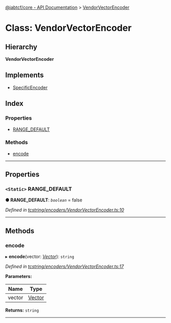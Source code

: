 [@iabtcf/core - API Documentation](../README.md) > [VendorVectorEncoder](../classes/vendorvectorencoder.md)

# Class: VendorVectorEncoder

## Hierarchy

**VendorVectorEncoder**

## Implements

* [SpecificEncoder](../interfaces/specificencoder.md)

## Index

### Properties

* [RANGE_DEFAULT](vendorvectorencoder.md#range_default)

### Methods

* [encode](vendorvectorencoder.md#encode)

---

## Properties

<a id="range_default"></a>

### `<Static>` RANGE_DEFAULT

**● RANGE_DEFAULT**: *`boolean`* = false

*Defined in [tcstring/encoders/VendorVectorEncoder.ts:10](https://github.com/chrispaterson/iabtcf-es/blob/9d52060/modules/core/src/tcstring/encoders/VendorVectorEncoder.ts#L10)*

___

## Methods

<a id="encode"></a>

###  encode

▸ **encode**(vector: *[Vector](vector.md)*): `string`

*Defined in [tcstring/encoders/VendorVectorEncoder.ts:17](https://github.com/chrispaterson/iabtcf-es/blob/9d52060/modules/core/src/tcstring/encoders/VendorVectorEncoder.ts#L17)*

**Parameters:**

| Name | Type |
| ------ | ------ |
| vector | [Vector](vector.md) |

**Returns:** `string`

___

